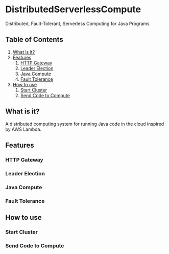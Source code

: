 # DistributedServerlessCompute
Distributed, Fault-Tolerant, Serverless Computing for Java Programs

## Table of Contents
1. [What is it?](#what-is-it)
2. [Features](#features)
    1. [HTTP Gateway](#http-gateway)
    2. [Leader Election](#leader-election)
    3. [Java Compute](#java-compute)
    4. [Fault Tolerance](#fault-tolerance)
3. [How to use](#how-to-use)
    1. [Start Cluster](#start-cluster)
    2. [Send Code to Compute](#send-code-to-compute)

## What is it?

A distributed computing system for running Java code in the cloud inspired by AWS Lambda. 

## Features

### HTTP Gateway

### Leader Election
 
### Java Compute

### Fault Tolerance

## How to use

### Start Cluster

### Send Code to Compute 